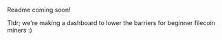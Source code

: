 Readme coming soon!

Tldr; we're making a dashboard to lower the barriers for beginner filecoin miners :) 
